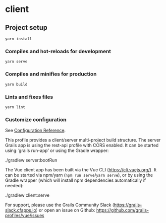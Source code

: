 # client

## Project setup
```
yarn install
```

### Compiles and hot-reloads for development
```
yarn serve
```

### Compiles and minifies for production
```
yarn build
```

### Lints and fixes files
```
yarn lint
```

### Customize configuration
See [Configuration Reference](https://cli.vuejs.org/config/).


This profile provides a client/server multi-project build structure. The server Grails app is using the rest-api profile with CORS enabled. It can be started using 'grails run-app' or using the Gradle wrapper:

./gradlew server:bootRun

The Vue client app has been built via the Vue CLI (https://cli.vuejs.org/). It can be started via npm/yarn (`npm run serve`/`yarn serve`), or by using the Gradle wrapper (which will install npm dependencies automatically if needed):

./gradlew client:serve

For support, please use the Grails Community Slack (https://grails-slack.cfapps.io) or open an issue on Github: https://github.com/grails-profiles/vue/issues

